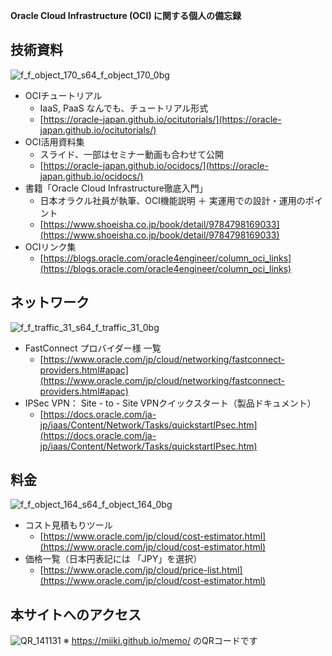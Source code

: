 **Oracle Cloud Infrastructure (OCI) に関する個人の備忘録**

## 技術資料
![f_f_object_170_s64_f_object_170_0bg](https://user-images.githubusercontent.com/30823930/135700029-6407c81c-4be5-43e3-8187-f2fd9357d65f.png) 
- OCIチュートリアル
    - IaaS, PaaS なんでも、チュートリアル形式
    - [https://oracle-japan.github.io/ocitutorials/](https://oracle-japan.github.io/ocitutorials/)
- OCI活用資料集
    - スライド、一部はセミナー動画も合わせて公開
    - [https://oracle-japan.github.io/ocidocs/](https://oracle-japan.github.io/ocidocs/)
- 書籍「Oracle Cloud Infrastructure徹底入門」
    - 日本オラクル社員が執筆、OCI機能説明 ＋ 実運用での設計・運用のポイント
    - [https://www.shoeisha.co.jp/book/detail/9784798169033](https://www.shoeisha.co.jp/book/detail/9784798169033)
- OCIリンク集
    - [https://blogs.oracle.com/oracle4engineer/column_oci_links](https://blogs.oracle.com/oracle4engineer/column_oci_links)

## ネットワーク
![f_f_traffic_31_s64_f_traffic_31_0bg](https://user-images.githubusercontent.com/30823930/135700307-ce932258-02b8-466b-82dc-fa7dd4a341ba.png)
- FastConnect プロバイダー様 一覧
    - [https://www.oracle.com/jp/cloud/networking/fastconnect-providers.html#apac](https://www.oracle.com/jp/cloud/networking/fastconnect-providers.html#apac)
- IPSec VPN： Site - to - Site VPNクイックスタート（製品ドキュメント）
    - [https://docs.oracle.com/ja-jp/iaas/Content/Network/Tasks/quickstartIPsec.htm](https://docs.oracle.com/ja-jp/iaas/Content/Network/Tasks/quickstartIPsec.htm)

## 料金 
![f_f_object_164_s64_f_object_164_0bg](https://user-images.githubusercontent.com/30823930/135700092-b3840669-6b66-42b0-8bb6-1af0123e03a8.png)
- コスト見積もりツール
    - [https://www.oracle.com/jp/cloud/cost-estimator.html](https://www.oracle.com/jp/cloud/cost-estimator.html)
- 価格一覧（日本円表記には 「JPY」を選択）
    - [https://www.oracle.com/jp/cloud/price-list.html](https://www.oracle.com/jp/cloud/cost-estimator.html)

## 本サイトへのアクセス
![QR_141131](https://user-images.githubusercontent.com/30823930/135700841-2f1a5940-cb53-456f-8a84-644c76314d9e.png)
※ https://miiki.github.io/memo/ のQRコードです

